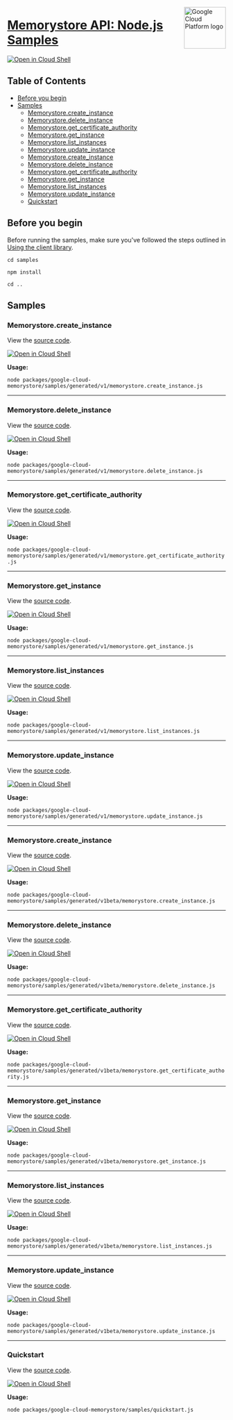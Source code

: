 [//]: # "This README.md file is auto-generated, all changes to this file will be lost."
[//]: # "To regenerate it, use `python -m synthtool`."
<img src="https://avatars2.githubusercontent.com/u/2810941?v=3&s=96" alt="Google Cloud Platform logo" title="Google Cloud Platform" align="right" height="96" width="96"/>

# [Memorystore API: Node.js Samples](https://github.com/googleapis/google-cloud-node)

[![Open in Cloud Shell][shell_img]][shell_link]



## Table of Contents

* [Before you begin](#before-you-begin)
* [Samples](#samples)
  * [Memorystore.create_instance](#memorystore.create_instance)
  * [Memorystore.delete_instance](#memorystore.delete_instance)
  * [Memorystore.get_certificate_authority](#memorystore.get_certificate_authority)
  * [Memorystore.get_instance](#memorystore.get_instance)
  * [Memorystore.list_instances](#memorystore.list_instances)
  * [Memorystore.update_instance](#memorystore.update_instance)
  * [Memorystore.create_instance](#memorystore.create_instance)
  * [Memorystore.delete_instance](#memorystore.delete_instance)
  * [Memorystore.get_certificate_authority](#memorystore.get_certificate_authority)
  * [Memorystore.get_instance](#memorystore.get_instance)
  * [Memorystore.list_instances](#memorystore.list_instances)
  * [Memorystore.update_instance](#memorystore.update_instance)
  * [Quickstart](#quickstart)

## Before you begin

Before running the samples, make sure you've followed the steps outlined in
[Using the client library](https://github.com/googleapis/google-cloud-node#using-the-client-library).

`cd samples`

`npm install`

`cd ..`

## Samples



### Memorystore.create_instance

View the [source code](https://github.com/googleapis/google-cloud-node/blob/main/packages/google-cloud-memorystore/samples/generated/v1/memorystore.create_instance.js).

[![Open in Cloud Shell][shell_img]](https://console.cloud.google.com/cloudshell/open?git_repo=https://github.com/googleapis/google-cloud-node&page=editor&open_in_editor=packages/google-cloud-memorystore/samples/generated/v1/memorystore.create_instance.js,samples/README.md)

__Usage:__


`node packages/google-cloud-memorystore/samples/generated/v1/memorystore.create_instance.js`


-----




### Memorystore.delete_instance

View the [source code](https://github.com/googleapis/google-cloud-node/blob/main/packages/google-cloud-memorystore/samples/generated/v1/memorystore.delete_instance.js).

[![Open in Cloud Shell][shell_img]](https://console.cloud.google.com/cloudshell/open?git_repo=https://github.com/googleapis/google-cloud-node&page=editor&open_in_editor=packages/google-cloud-memorystore/samples/generated/v1/memorystore.delete_instance.js,samples/README.md)

__Usage:__


`node packages/google-cloud-memorystore/samples/generated/v1/memorystore.delete_instance.js`


-----




### Memorystore.get_certificate_authority

View the [source code](https://github.com/googleapis/google-cloud-node/blob/main/packages/google-cloud-memorystore/samples/generated/v1/memorystore.get_certificate_authority.js).

[![Open in Cloud Shell][shell_img]](https://console.cloud.google.com/cloudshell/open?git_repo=https://github.com/googleapis/google-cloud-node&page=editor&open_in_editor=packages/google-cloud-memorystore/samples/generated/v1/memorystore.get_certificate_authority.js,samples/README.md)

__Usage:__


`node packages/google-cloud-memorystore/samples/generated/v1/memorystore.get_certificate_authority.js`


-----




### Memorystore.get_instance

View the [source code](https://github.com/googleapis/google-cloud-node/blob/main/packages/google-cloud-memorystore/samples/generated/v1/memorystore.get_instance.js).

[![Open in Cloud Shell][shell_img]](https://console.cloud.google.com/cloudshell/open?git_repo=https://github.com/googleapis/google-cloud-node&page=editor&open_in_editor=packages/google-cloud-memorystore/samples/generated/v1/memorystore.get_instance.js,samples/README.md)

__Usage:__


`node packages/google-cloud-memorystore/samples/generated/v1/memorystore.get_instance.js`


-----




### Memorystore.list_instances

View the [source code](https://github.com/googleapis/google-cloud-node/blob/main/packages/google-cloud-memorystore/samples/generated/v1/memorystore.list_instances.js).

[![Open in Cloud Shell][shell_img]](https://console.cloud.google.com/cloudshell/open?git_repo=https://github.com/googleapis/google-cloud-node&page=editor&open_in_editor=packages/google-cloud-memorystore/samples/generated/v1/memorystore.list_instances.js,samples/README.md)

__Usage:__


`node packages/google-cloud-memorystore/samples/generated/v1/memorystore.list_instances.js`


-----




### Memorystore.update_instance

View the [source code](https://github.com/googleapis/google-cloud-node/blob/main/packages/google-cloud-memorystore/samples/generated/v1/memorystore.update_instance.js).

[![Open in Cloud Shell][shell_img]](https://console.cloud.google.com/cloudshell/open?git_repo=https://github.com/googleapis/google-cloud-node&page=editor&open_in_editor=packages/google-cloud-memorystore/samples/generated/v1/memorystore.update_instance.js,samples/README.md)

__Usage:__


`node packages/google-cloud-memorystore/samples/generated/v1/memorystore.update_instance.js`


-----




### Memorystore.create_instance

View the [source code](https://github.com/googleapis/google-cloud-node/blob/main/packages/google-cloud-memorystore/samples/generated/v1beta/memorystore.create_instance.js).

[![Open in Cloud Shell][shell_img]](https://console.cloud.google.com/cloudshell/open?git_repo=https://github.com/googleapis/google-cloud-node&page=editor&open_in_editor=packages/google-cloud-memorystore/samples/generated/v1beta/memorystore.create_instance.js,samples/README.md)

__Usage:__


`node packages/google-cloud-memorystore/samples/generated/v1beta/memorystore.create_instance.js`


-----




### Memorystore.delete_instance

View the [source code](https://github.com/googleapis/google-cloud-node/blob/main/packages/google-cloud-memorystore/samples/generated/v1beta/memorystore.delete_instance.js).

[![Open in Cloud Shell][shell_img]](https://console.cloud.google.com/cloudshell/open?git_repo=https://github.com/googleapis/google-cloud-node&page=editor&open_in_editor=packages/google-cloud-memorystore/samples/generated/v1beta/memorystore.delete_instance.js,samples/README.md)

__Usage:__


`node packages/google-cloud-memorystore/samples/generated/v1beta/memorystore.delete_instance.js`


-----




### Memorystore.get_certificate_authority

View the [source code](https://github.com/googleapis/google-cloud-node/blob/main/packages/google-cloud-memorystore/samples/generated/v1beta/memorystore.get_certificate_authority.js).

[![Open in Cloud Shell][shell_img]](https://console.cloud.google.com/cloudshell/open?git_repo=https://github.com/googleapis/google-cloud-node&page=editor&open_in_editor=packages/google-cloud-memorystore/samples/generated/v1beta/memorystore.get_certificate_authority.js,samples/README.md)

__Usage:__


`node packages/google-cloud-memorystore/samples/generated/v1beta/memorystore.get_certificate_authority.js`


-----




### Memorystore.get_instance

View the [source code](https://github.com/googleapis/google-cloud-node/blob/main/packages/google-cloud-memorystore/samples/generated/v1beta/memorystore.get_instance.js).

[![Open in Cloud Shell][shell_img]](https://console.cloud.google.com/cloudshell/open?git_repo=https://github.com/googleapis/google-cloud-node&page=editor&open_in_editor=packages/google-cloud-memorystore/samples/generated/v1beta/memorystore.get_instance.js,samples/README.md)

__Usage:__


`node packages/google-cloud-memorystore/samples/generated/v1beta/memorystore.get_instance.js`


-----




### Memorystore.list_instances

View the [source code](https://github.com/googleapis/google-cloud-node/blob/main/packages/google-cloud-memorystore/samples/generated/v1beta/memorystore.list_instances.js).

[![Open in Cloud Shell][shell_img]](https://console.cloud.google.com/cloudshell/open?git_repo=https://github.com/googleapis/google-cloud-node&page=editor&open_in_editor=packages/google-cloud-memorystore/samples/generated/v1beta/memorystore.list_instances.js,samples/README.md)

__Usage:__


`node packages/google-cloud-memorystore/samples/generated/v1beta/memorystore.list_instances.js`


-----




### Memorystore.update_instance

View the [source code](https://github.com/googleapis/google-cloud-node/blob/main/packages/google-cloud-memorystore/samples/generated/v1beta/memorystore.update_instance.js).

[![Open in Cloud Shell][shell_img]](https://console.cloud.google.com/cloudshell/open?git_repo=https://github.com/googleapis/google-cloud-node&page=editor&open_in_editor=packages/google-cloud-memorystore/samples/generated/v1beta/memorystore.update_instance.js,samples/README.md)

__Usage:__


`node packages/google-cloud-memorystore/samples/generated/v1beta/memorystore.update_instance.js`


-----




### Quickstart

View the [source code](https://github.com/googleapis/google-cloud-node/blob/main/packages/google-cloud-memorystore/samples/quickstart.js).

[![Open in Cloud Shell][shell_img]](https://console.cloud.google.com/cloudshell/open?git_repo=https://github.com/googleapis/google-cloud-node&page=editor&open_in_editor=packages/google-cloud-memorystore/samples/quickstart.js,samples/README.md)

__Usage:__


`node packages/google-cloud-memorystore/samples/quickstart.js`






[shell_img]: https://gstatic.com/cloudssh/images/open-btn.png
[shell_link]: https://console.cloud.google.com/cloudshell/open?git_repo=https://github.com/googleapis/google-cloud-node&page=editor&open_in_editor=samples/README.md
[product-docs]: https://cloud.google.com/memorystore/docs/valkey
